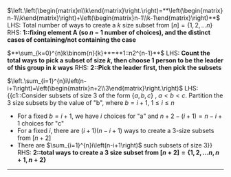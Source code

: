 $\left.\left(\begin{matrix}n\\k\end{matrix}\right.\right)=**\left(\begin{matrix}n-1\\k\end{matrix}\right)+\left(\begin{matrix}n-1\\k-1\end{matrix}\right)**$
LHS: Total number of ways to create a $k$ size subset from $[n] = \{1, 2, \ldots n\}$
RHS: **1::fixing element A (so $n-1$ number of choices), and the distinct cases of containing/not containing the case**

$**\sum_{k=0}^{n}k\binom{n}{k}**=**1::n2^{n-1}**$
LHS: **Count the total ways to pick a subset of size $k$, then choose 1 person to be the leader of this group in $k$ ways**
RHS: **2::Pick the leader first, then pick the subsets**

$\left.\sum_{i=1}^{n}i\left(n-i+1\right)=\left(\begin{matrix}n+2\\3\end{matrix}\right.\right)$
LHS: {{c1::Consider subsets of size 3 of the form $\{a, b, c\}$ , $a < b < c$. Partition the 3 size subsets by the value of "b", where $b = i + 1$, $1 \leq i \leq n$
- For a fixed $b = i+ 1$, we have $i$ choices for "a" and $n + 2 - (i + 1) = n - i + 1$ choices for "c"
- For a fixed $i$, there are $(i+1)(n - i +1)$ ways to create a 3-size subsets from $[n + 2]$
- There are $\sum_{i=1}^{n}i\left(n-i+1\right)$ such subsets of size 3}}
RHS: **2::total ways to create a 3 size subset from $[n+2] = \{1, 2, \ldots n, n + 1, n+2\}$**

***

